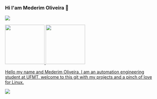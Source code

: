 ### Hi I'am Mederim Oliveira 👋
<a height="30px" href="https://tenor.com/view/meme-anime-jojos-jojo-bizarre-gif-18202893"><img src="https://tenor.com/view/meme-anime-jojos-jojo-bizarre-gif-18202893.gif"></a>

 <div>
      <a href="https://github.com/rafaballerini">
      <img height="130em" src="https://github-readme-stats.vercel.app/api?username=Mederim&show_icons=true&theme=dracula&include_all_commits=true&count_private=true"/>
      <img height="130em" src="https://github-readme-stats.vercel.app/api/top-langs/?username=Mederim&layout=compact&langs_count=7&theme=dracula"/>
</div>



Hello my name and Mederim Oliveira, I am an automation engineering 
student at UFMT, welcome to this git with my projects and a pinch of 
love for Linux.


<a href="https://gifs.alphacoders.com/gifs/view/35697"><img src="https://giffiles.alphacoders.com/356/35697.gif"></a>
